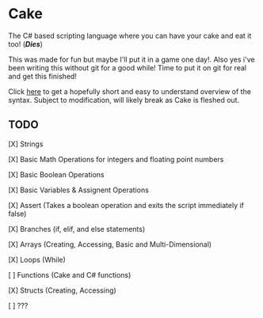 **Cake**
===========

The C# based scripting language where you can have your cake and eat it too! (***Dies***)

This was made for fun but maybe I'll put it in a game one day!. Also yes i've been writing this
without git for a good while! Time to put it on git for real and get this finished!

Click [here](SYNTAX.md) to get a hopefully short and easy to understand overview of 
the syntax. Subject to modification, will likely break as Cake is fleshed out.

TODO
----

[X] Strings

[X] Basic Math Operations for integers and floating point numbers

[X] Basic Boolean Operations

[X] Basic Variables & Assignent Operations

[X] Assert (Takes a boolean operation and exits the script immediately if false)

[X] Branches (if, elif, and else statements)

[X] Arrays (Creating, Accessing, Basic and Multi-Dimensional)

[X] Loops (While)

[ ] Functions (Cake and C# functions)

[X] Structs (Creating, Accessing)

[ ] ???
